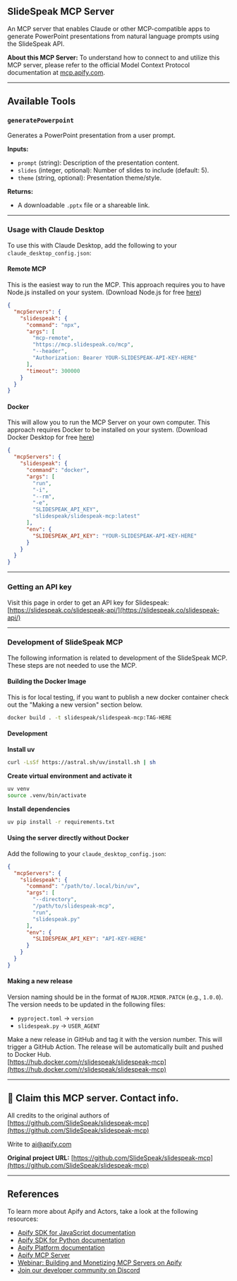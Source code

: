 ## SlideSpeak MCP Server

An MCP server that enables Claude or other MCP-compatible apps to generate PowerPoint presentations from natural language prompts using the SlideSpeak API.

**About this MCP Server:** To understand how to connect to and utilize this MCP server, please refer to the official Model Context Protocol documentation at [mcp.apify.com](https://mcp.apify.com).

---

## Available Tools

### `generatePowerpoint`

Generates a PowerPoint presentation from a user prompt.

**Inputs:**
- `prompt` (string): Description of the presentation content.
- `slides` (integer, optional): Number of slides to include (default: 5).
- `theme` (string, optional): Presentation theme/style.

**Returns:**
- A downloadable `.pptx` file or a shareable link.

---

### Usage with Claude Desktop

To use this with Claude Desktop, add the following to your `claude_desktop_config.json`:

#### Remote MCP

This is the easiest way to run the MCP. This approach requires you to have Node.js installed on your system.
(Download Node.js for free [here](https://nodejs.org/en/download/))

```json
{
  "mcpServers": {
    "slidespeak": {
      "command": "npx",
      "args": [
        "mcp-remote",
        "https://mcp.slidespeak.co/mcp",
        "--header",
        "Authorization: Bearer YOUR-SLIDESPEAK-API-KEY-HERE"
      ],
      "timeout": 300000
    }
  }
}
```

#### Docker

This will allow you to run the MCP Server on your own computer. This approach requires Docker to be installed on your system.
(Download Docker Desktop for free [here](https://www.docker.com/products/docker-desktop/))

```json
{
  "mcpServers": {
    "slidespeak": {
      "command": "docker",
      "args": [
        "run",
        "-i",
        "--rm",
        "-e",
        "SLIDESPEAK_API_KEY",
        "slidespeak/slidespeak-mcp:latest"
      ],
      "env": {
        "SLIDESPEAK_API_KEY": "YOUR-SLIDESPEAK-API-KEY-HERE"
      }
    }
  }
}
```

---

### Getting an API key

Visit this page in order to get an API key for Slidespeak: [https://slidespeak.co/slidespeak-api/](https://slidespeak.co/slidespeak-api/)

---

### Development of SlideSpeak MCP

The following information is related to development of the SlideSpeak MCP. These steps are not needed to use the MCP.

#### Building the Docker Image

This is for local testing, if you want to publish a new docker container check out the "Making a new version" section below.

```bash
docker build . -t slidespeak/slidespeak-mcp:TAG-HERE
```

#### Development

**Install uv**

```bash
curl -LsSf https://astral.sh/uv/install.sh | sh
```

**Create virtual environment and activate it**

```bash
uv venv
source .venv/bin/activate
```

**Install dependencies**

```bash
uv pip install -r requirements.txt
```

#### Using the server directly without Docker

Add the following to your `claude_desktop_config.json`:

```json
{
  "mcpServers": {
    "slidespeak": {
      "command": "/path/to/.local/bin/uv",
      "args": [
        "--directory",
        "/path/to/slidespeak-mcp",
        "run",
        "slidespeak.py"
      ],
      "env": {
        "SLIDESPEAK_API_KEY": "API-KEY-HERE"
      }
    }
  }
}
```

#### Making a new release

Version naming should be in the format of `MAJOR.MINOR.PATCH` (e.g., `1.0.0`).  
The version needs to be updated in the following files:

- `pyproject.toml` → `version`  
- `slidespeak.py` → `USER_AGENT`

Make a new release in GitHub and tag it with the version number. This will trigger a GitHub Action. The release will be automatically built and pushed to Docker Hub.  
[https://hub.docker.com/r/slidespeak/slidespeak-mcp](https://hub.docker.com/r/slidespeak/slidespeak-mcp)

---

## 🚩 Claim this MCP server. Contact info.

All credits to the original authors of [https://github.com/SlideSpeak/slidespeak-mcp](https://github.com/SlideSpeak/slidespeak-mcp)

Write to [ai@apify.com](mailto:ai@apify.com)

**Original project URL:** [https://github.com/SlideSpeak/slidespeak-mcp](https://github.com/SlideSpeak/slidespeak-mcp)

---

## References

To learn more about Apify and Actors, take a look at the following resources:

- [Apify SDK for JavaScript documentation](https://docs.apify.com/sdk/js)
- [Apify SDK for Python documentation](https://docs.apify.com/sdk/python)
- [Apify Platform documentation](https://docs.apify.com/platform)
- [Apify MCP Server](https://docs.apify.com/platform/integrations/mcp)
- [Webinar: Building and Monetizing MCP Servers on Apify](https://www.youtube.com/watch?v=w3AH3jIrXXo)
- [Join our developer community on Discord](https://discord.com/invite/jyEM2PRvMU)
